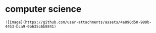 <html>
  <h1>computer science</h1>
  <body>
    
    ![image](https://github.com/user-attachments/assets/4e890d50-989b-4453-bca9-0b635c6b8841)

  </body>
</html>
